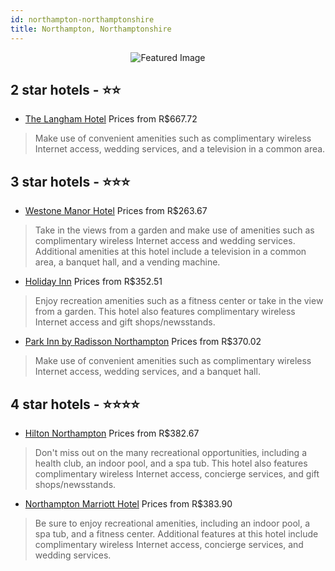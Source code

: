 ```yaml
---
id: northampton-northamptonshire
title: Northampton, Northamptonshire
---
```


<center><img src="https://i.travelapi.com/hotels/1000000/450000/446500/446464/9dbd43ee_z.jpg" alt="Featured Image" /></center>


##  2 star hotels - ⭐️⭐️

-    [The Langham Hotel](https://us.hurb.com/hotels/northampton/the-langham-hotel-JNP-JP304510?cmp=18055) Prices from R$667.72
   > Make use of convenient amenities such as complimentary wireless Internet access, wedding services, and a television in a common area.

##  3 star hotels - ⭐️⭐️⭐️

-    [Westone Manor Hotel](https://us.hurb.com/hotels/northampton/westone-manor-hotel-JNP-JP081659?cmp=18055) Prices from R$263.67
   > Take in the views from a garden and make use of amenities such as complimentary wireless Internet access and wedding services. Additional amenities at this hotel include a television in a common area, a banquet hall, and a vending machine.
-    [Holiday Inn](https://us.hurb.com/hotels/northampton/holiday-inn-JNP-JP065563?cmp=18055) Prices from R$352.51
   > Enjoy recreation amenities such as a fitness center or take in the view from a garden. This hotel also features complimentary wireless Internet access and gift shops/newsstands.
-    [Park Inn by Radisson Northampton](https://us.hurb.com/hotels/northampton/park-inn-by-radisson-northampton-JNP-JP906842?cmp=18055) Prices from R$370.02
   > Make use of convenient amenities such as complimentary wireless Internet access, wedding services, and a banquet hall.

##  4 star hotels - ⭐️⭐️⭐️⭐️

-    [Hilton Northampton](https://us.hurb.com/hotels/northampton/hilton-northampton-JNP-JP081654?cmp=18055) Prices from R$382.67
   > Don't miss out on the many recreational opportunities, including a health club, an indoor pool, and a spa tub. This hotel also features complimentary wireless Internet access, concierge services, and gift shops/newsstands.
-    [Northampton Marriott Hotel](https://us.hurb.com/hotels/northampton/northampton-marriott-hotel-JNP-JP332796?cmp=18055) Prices from R$383.90
   > Be sure to enjoy recreational amenities, including an indoor pool, a spa tub, and a fitness center. Additional features at this hotel include complimentary wireless Internet access, concierge services, and wedding services.
